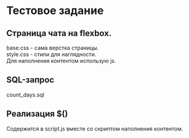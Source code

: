 # Тестовое задание

## Страница чата на flexbox.
base.css - сама верстка страницы.  
style.css - стили для наглядности.  
Для наполнения контентом использую js.

## SQL-запрос
count_days.sql

## Реализация $()
Содержится в script.js вместе со скриптом наполнения контентом.
